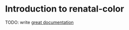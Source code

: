 # Introduction to renatal-color

TODO: write [great documentation](http://jacobian.org/writing/what-to-write/)
